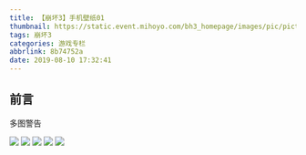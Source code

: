 ```yaml
---
title: 【崩坏3】手机壁纸01
thumbnail: https://static.event.mihoyo.com/bh3_homepage/images/pic/picture/20.jpg
tags: 崩坏3
categories: 游戏专栏
abbrlink: 8b74752a
date: 2019-08-10 17:32:41
---
```


## 前言

多图警告

<!--More-->

![](https://www.40407.com/uploads/allimg/181226/2843680_181226154129_1.jpg)
![](https://www.40407.com/uploads/allimg/181226/2843680_181226154129_2.jpg)
![](https://www.40407.com/uploads/allimg/181226/2843680_181226154129_3.jpg)
![](https://www.40407.com/uploads/allimg/181226/2843680_181226154129_4.jpg)
![](https://www.40407.com/uploads/allimg/181226/2843680_181226154129_5.jpg)